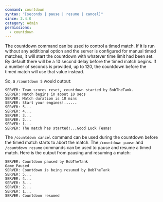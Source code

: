 ```yaml
---
command: countdown
syntax: "[seconds | pause | resume | cancel]"
since: 2.4.0
category: Admin
permissions:
  - countdown
---
```


The countdown command can be used to control a timed match. If it is run without any additional option and the server is configured for manual timed matches, it will start the countdown with whatever time limit had been set. By default there will be a 10 second delay before the timed match begins. If a number of seconds is provided, up to 120, the countdown before the timed match will use that value instead.

So, a `/countdown 5` would output:

```
SERVER: Team scores reset, countdown started by BobTheTank.
SERVER: Match begins in about 10 secs
SERVER: Match duration is 10 mins
SERVER: Start your engines!......
SERVER: 5...
SERVER: 4...
SERVER: 3...
SERVER: 2...
SERVER: 1...
SERVER: The match has started!...Good Luck Teams!
```

The `/countdown cancel` command can be used during the countdown before the timed match starts to abort the match. The `/countdown pause` and `/countdown resume` commands can be used to pause and resume a timed match. Here is the output from pausing and resuming a match:

```
SERVER: Countdown paused by BobTheTank
Game Paused
SERVER: Countdown is being resumed by BobTheTank
SERVER: 5...
SERVER: 4...
SERVER: 3...
SERVER: 2...
SERVER: 1...
SERVER: Countdown resumed
```

